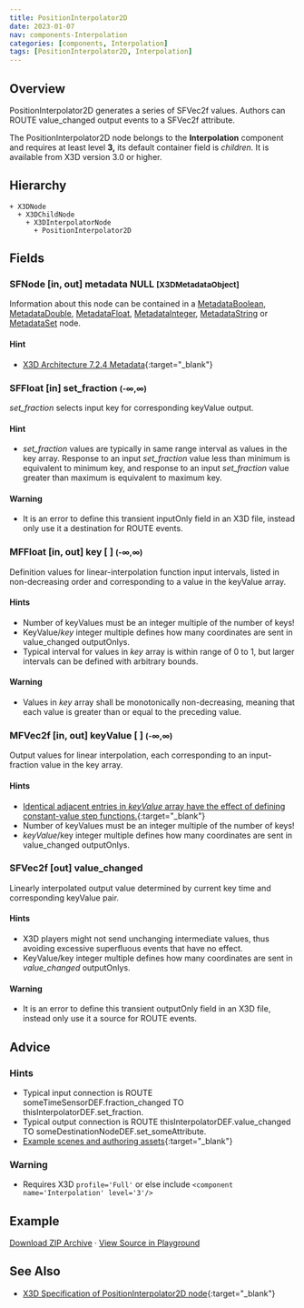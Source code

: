 ```yaml
---
title: PositionInterpolator2D
date: 2023-01-07
nav: components-Interpolation
categories: [components, Interpolation]
tags: [PositionInterpolator2D, Interpolation]
---
```

<style>
.post h3 {
  word-spacing: 0.2em;
}
</style>

## Overview

PositionInterpolator2D generates a series of SFVec2f values. Authors can ROUTE value_changed output events to a SFVec2f attribute.

The PositionInterpolator2D node belongs to the **Interpolation** component and requires at least level **3,** its default container field is *children.* It is available from X3D version 3.0 or higher.

## Hierarchy

```
+ X3DNode
  + X3DChildNode
    + X3DInterpolatorNode
      + PositionInterpolator2D
```

## Fields

### SFNode [in, out] **metadata** NULL <small>[X3DMetadataObject]</small>

Information about this node can be contained in a [MetadataBoolean](/x_ite/components/core/metadataboolean/), [MetadataDouble](/x_ite/components/core/metadatadouble/), [MetadataFloat](/x_ite/components/core/metadatafloat/), [MetadataInteger](/x_ite/components/core/metadatainteger/), [MetadataString](/x_ite/components/core/metadatastring/) or [MetadataSet](/x_ite/components/core/metadataset/) node.

#### Hint

- [X3D Architecture 7.2.4 Metadata](https://www.web3d.org/specifications/X3Dv4/ISO-IEC19775-1v4-IS//Part01/components/core.html#Metadata){:target="_blank"}

### SFFloat [in] **set_fraction** <small>(-∞,∞)</small>

*set_fraction* selects input key for corresponding keyValue output.

#### Hint

- *set_fraction* values are typically in same range interval as values in the key array. Response to an input *set_fraction* value less than minimum is equivalent to minimum key, and response to an input *set_fraction* value greater than maximum is equivalent to maximum key.

#### Warning

- It is an error to define this transient inputOnly field in an X3D file, instead only use it a destination for ROUTE events.

### MFFloat [in, out] **key** [ ] <small>(-∞,∞)</small>

Definition values for linear-interpolation function input intervals, listed in non-decreasing order and corresponding to a value in the keyValue array.

#### Hints

- Number of keyValues must be an integer multiple of the number of keys!
- KeyValue/*key* integer multiple defines how many coordinates are sent in value_changed outputOnlys.
- Typical interval for values in *key* array is within range of 0 to 1, but larger intervals can be defined with arbitrary bounds.

#### Warning

- Values in *key* array shall be monotonically non-decreasing, meaning that each value is greater than or equal to the preceding value.

### MFVec2f [in, out] **keyValue** [ ] <small>(-∞,∞)</small>

Output values for linear interpolation, each corresponding to an input-fraction value in the key array.

#### Hints

- [Identical adjacent entries in *keyValue* array have the effect of defining constant-value step functions.](https://en.wikipedia.org/wiki/Step_function){:target="_blank"}
- Number of keyValues must be an integer multiple of the number of keys!
- *keyValue*/key integer multiple defines how many coordinates are sent in value_changed outputOnlys.

### SFVec2f [out] **value_changed**

Linearly interpolated output value determined by current key time and corresponding keyValue pair.

#### Hints

- X3D players might not send unchanging intermediate values, thus avoiding excessive superfluous events that have no effect.
- KeyValue/key integer multiple defines how many coordinates are sent in *value_changed* outputOnlys.

#### Warning

- It is an error to define this transient outputOnly field in an X3D file, instead only use it a source for ROUTE events.

## Advice

### Hints

- Typical input connection is ROUTE someTimeSensorDEF.fraction_changed TO thisInterpolatorDEF.set_fraction.
- Typical output connection is ROUTE thisInterpolatorDEF.value_changed TO someDestinationNodeDEF.set_someAttribute.
- [Example scenes and authoring assets](https://www.web3d.org/x3d/content/examples/X3dForWebAuthors/Chapter07EventAnimationInterpolation){:target="_blank"}

### Warning

- Requires X3D `profile='Full'` or else include `<component name='Interpolation' level='3'/>`

## Example

<x3d-canvas src="https://create3000.github.io/media/examples/Interpolation/PositionInterpolator2D/PositionInterpolator2D.x3d" update="auto"></x3d-canvas>

[Download ZIP Archive](https://create3000.github.io/media/examples/Interpolation/PositionInterpolator2D/PositionInterpolator2D.zip) · [View Source in Playground](/x_ite/playground/?url=https://create3000.github.io/media/examples/Interpolation/PositionInterpolator2D/PositionInterpolator2D.x3d)

## See Also

- [X3D Specification of PositionInterpolator2D node](https://www.web3d.org/documents/specifications/19775-1/V4.0/Part01/components/interpolators.html#PositionInterpolator2D){:target="_blank"}
